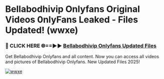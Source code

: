# Bellabodhivip Onlyfans Original Videos 0nlyFans Leaked - Files Updated! (wwxe)

<h3>🔴 CLICK HERE 🌐==►► <a href="https://tinyurl.com/ehrbuxhb" rel="nofollow">Bellabodhivip Onlyfans Updated Files</a></h3>

Get Bellabodhivip Onlyfans and all content. Now you can access all videos and pictures of Bellabodhivip Onlyfans. New Updated Files 2025!

[![wwxe](https://i.imgur.com/lVYEuWS.gif)](https://tinyurl.com/ehrbuxhb)
